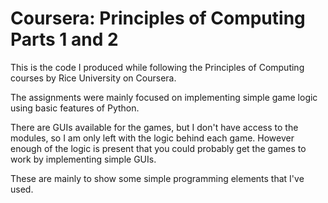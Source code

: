 # Coursera: Principles of Computing Parts 1 and 2

This is the code I produced while following the Principles of Computing courses by Rice University on Coursera.

The assignments were mainly focused on implementing simple game logic using basic features of Python.

There are GUIs available for the games, but I don't have access to the modules, so I am only left with the logic behind each game. However enough of the logic is present that you could probably get the games to work by implementing simple GUIs.

These are mainly to show some simple programming elements that I've used.
